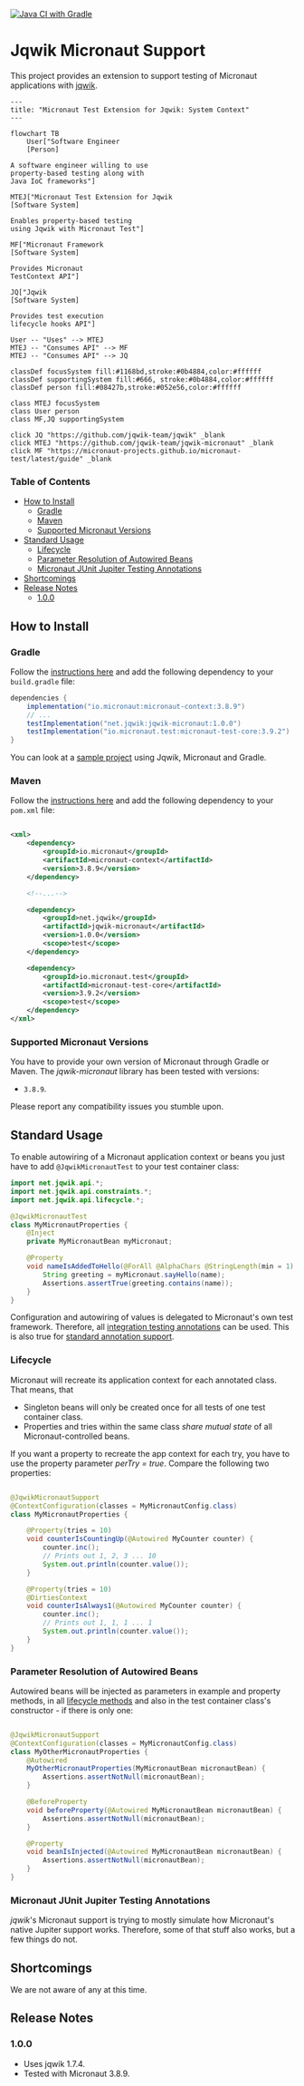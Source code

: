 [![Java CI with Gradle](https://github.com/jqwik-team/jqwik-micronaut/actions/workflows/gradle.yml/badge.svg)](https://github.com/jqwik-team/jqwik-micronaut/actions/workflows/gradle.yml)

# Jqwik Micronaut Support

This project provides an extension to support testing of Micronaut applications
with [jqwik](https://jqwik.net).

```mermaid
---
title: "Micronaut Test Extension for Jqwik: System Context"
---

flowchart TB
    User["Software Engineer 
    [Person]

A software engineer willing to use
property-based testing along with
Java IoC frameworks"]

MTEJ["Micronaut Test Extension for Jqwik
[Software System]

Enables property-based testing
using Jqwik with Micronaut Test"]

MF["Micronaut Framework
[Software System]

Provides Micronaut
TestContext API"]

JQ["Jqwik
[Software System]

Provides test execution
lifecycle hooks API"]

User -- "Uses" --> MTEJ
MTEJ -- "Consumes API" --> MF
MTEJ -- "Consumes API" --> JQ

classDef focusSystem fill:#1168bd,stroke:#0b4884,color:#ffffff
classDef supportingSystem fill:#666, stroke:#0b4884,color:#ffffff
classDef person fill:#08427b,stroke:#052e56,color:#ffffff

class MTEJ focusSystem
class User person
class MF,JQ supportingSystem

click JQ "https://github.com/jqwik-team/jqwik" _blank
click MTEJ "https://github.com/jqwik-team/jqwik-micronaut" _blank
click MF "https://micronaut-projects.github.io/micronaut-test/latest/guide" _blank
```

<!-- use `doctoc --maxlevel 3 README.md` to recreate the TOC -->
<!-- START doctoc generated TOC please keep comment here to allow auto update -->
<!-- DON'T EDIT THIS SECTION, INSTEAD RE-RUN doctoc TO UPDATE -->

### Table of Contents

- [How to Install](#how-to-install)
    - [Gradle](#gradle)
    - [Maven](#maven)
    - [Supported Micronaut Versions](#supported-micronaut-versions)
- [Standard Usage](#standard-usage)
    - [Lifecycle](#lifecycle)
    - [Parameter Resolution of Autowired Beans](#parameter-resolution-of-autowired-beans)
    - [Micronaut JUnit Jupiter Testing Annotations](#micronaut-junit-jupiter-testing-annotations)
- [Shortcomings](#shortcomings)
- [Release Notes](#release-notes)
    - [1.0.0](#100)

<!-- END doctoc generated TOC please keep comment here to allow auto update -->

## How to Install

### Gradle

Follow the
[instructions here](https://jqwik.net/docs/current/user-guide.html#gradle)
and add the following dependency to your `build.gradle` file:

```groovy
dependencies {
    implementation("io.micronaut:micronaut-context:3.8.9")
    // ...
    testImplementation("net.jqwik:jqwik-micronaut:1.0.0")
    testImplementation("io.micronaut.test:micronaut-test-core:3.9.2")
}
```

You can look at a
[sample project](https://github.com/jlink/jqwik-samples/tree/master/jqwik-micronaut-gradle)
using Jqwik, Micronaut and Gradle.

### Maven

Follow the
[instructions here](https://jqwik.net/docs/current/user-guide.html#maven)
and add the following dependency to your `pom.xml` file:

```xml

<xml>
    <dependency>
        <groupId>io.micronaut</groupId>
        <artifactId>micronaut-context</artifactId>
        <version>3.8.9</version>
    </dependency>

    <!--...-->

    <dependency>
        <groupId>net.jqwik</groupId>
        <artifactId>jqwik-micronaut</artifactId>
        <version>1.0.0</version>
        <scope>test</scope>
    </dependency>

    <dependency>
        <groupId>io.micronaut.test</groupId>
        <artifactId>micronaut-test-core</artifactId>
        <version>3.9.2</version>
        <scope>test</scope>
    </dependency>
</xml>
```

### Supported Micronaut Versions

You have to provide your own version of Micronaut through Gradle or Maven. The
_jqwik-micronaut_ library has been tested with versions:

- `3.8.9`.

Please report any compatibility issues you stumble upon.

## Standard Usage

To enable autowiring of a Micronaut application context or beans you just have
to add `@JqwikMicronautTest` to your test container class:

```java
import net.jqwik.api.*;
import net.jqwik.api.constraints.*;
import net.jqwik.api.lifecycle.*;

@JqwikMicronautTest
class MyMicronautProperties {
    @Inject
    private MyMicronautBean myMicronaut;

    @Property
    void nameIsAddedToHello(@ForAll @AlphaChars @StringLength(min = 1) String name) {
        String greeting = myMicronaut.sayHello(name);
        Assertions.assertTrue(greeting.contains(name));
    }
}
```

Configuration and autowiring of values is delegated to Micronaut's own test
framework. Therefore, all [integration testing annotations]() can be used. This
is also true for [standard annotation support]().

### Lifecycle

Micronaut will recreate its application context for each annotated class.
That means, that

- Singleton beans will only be created once for all tests of one test container
  class.
- Properties and tries within the same class _share mutual state_ of all
  Micronaut-controlled beans.

If you want a property to recreate the app context for each try, you have to
use the property parameter _perTry = true_.
Compare the following two properties:

```java

@JqwikMicronautSupport
@ContextConfiguration(classes = MyMicronautConfig.class)
class MyMicronautProperties {

    @Property(tries = 10)
    void counterIsCountingUp(@Autowired MyCounter counter) {
        counter.inc();
        // Prints out 1, 2, 3 ... 10
        System.out.println(counter.value());
    }

    @Property(tries = 10)
    @DirtiesContext
    void counterIsAlways1(@Autowired MyCounter counter) {
        counter.inc();
        // Prints out 1, 1, 1 ... 1
        System.out.println(counter.value());
    }
}
```

### Parameter Resolution of Autowired Beans

Autowired beans will be injected as parameters in example and property methods,
in all
[lifecycle methods](https://jqwik.net/docs/current/user-guide.html#annotated-lifecycle-methods)
and also in the test container class's constructor - if there is only one:

```java

@JqwikMicronautSupport
@ContextConfiguration(classes = MyMicronautConfig.class)
class MyOtherMicronautProperties {
    @Autowired
    MyOtherMicronautProperties(MyMicronautBean micronautBean) {
        Assertions.assertNotNull(micronautBean);
    }

    @BeforeProperty
    void beforeProperty(@Autowired MyMicronautBean micronautBean) {
        Assertions.assertNotNull(micronautBean);
    }

    @Property
    void beanIsInjected(@Autowired MyMicronautBean micronautBean) {
        Assertions.assertNotNull(micronautBean);
    }
}
```

### Micronaut JUnit Jupiter Testing Annotations

_jqwik_'s Micronaut support is trying to mostly simulate how Micronaut's native
Jupiter support works. Therefore, some of that stuff also works, but a few
things do not.

## Shortcomings

We are not aware of any at this time.

## Release Notes

### 1.0.0

- Uses jqwik 1.7.4.
- Tested with Micronaut 3.8.9.